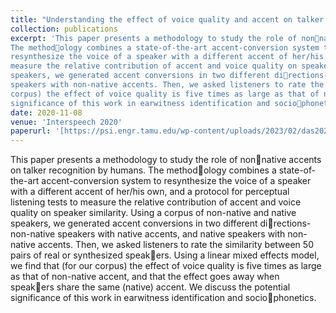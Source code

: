 ```yaml
---
title: "Understanding the effect of voice quality and accent on talker similarity"
collection: publications
excerpt: 'This paper presents a methodology to study the role of nonnative accents on talker recognition by humans. 
The methodology combines a state-of-the-art accent-conversion system to
resynthesize the voice of a speaker with a different accent of her/his own, and a protocol for perceptual listening tests to
measure the relative contribution of accent and voice quality on speaker similarity. Using a corpus of non-native and native
speakers, we generated accent conversions in two different directions- non-native speakers with native accents, and native
speakers with non-native accents. Then, we asked listeners to rate the similarity between 50 pairs of real or synthesized speakers. Using a linear mixed effects model, we find that (for our
corpus) the effect of voice quality is five times as large as that of non-native accent, and that the effect goes away when speakers share the same (native) accent. We discuss the potential
significance of this work in earwitness identification and sociophonetics.'
date: 2020-11-08
venue: 'Interspeech 2020'
paperurl: '[https://psi.engr.tamu.edu/wp-content/uploads/2023/02/das2020interspeech.pdf](https://psi.engr.tamu.edu/wp-content/uploads/2023/02/das2020interspeech.pdf)'
---
```

This paper presents a methodology to study the role of nonnative accents on talker recognition by humans. 
The methodology combines a state-of-the-art accent-conversion system to
resynthesize the voice of a speaker with a different accent of her/his own, and a protocol for perceptual listening tests to
measure the relative contribution of accent and voice quality on speaker similarity. Using a corpus of non-native and native
speakers, we generated accent conversions in two different directions- non-native speakers with native accents, and native
speakers with non-native accents. Then, we asked listeners to rate the similarity between 50 pairs of real or synthesized speakers. Using a linear mixed effects model, we find that (for our
corpus) the effect of voice quality is five times as large as that of non-native accent, and that the effect goes away when speakers share the same (native) accent. We discuss the potential
significance of this work in earwitness identification and sociophonetics.
